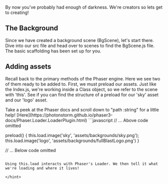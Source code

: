 By now you've probably had enough of darkness. We're creators so lets get to creating!

## The Background

Since we have created a background scene (BgScene), let's start there. Dive into our src file and head over to scenes to find the BgScene.js file. The basic scaffolding has been set up for you.

## Adding assets

Recall back to the primary methods of the Phaser engine. Here we see two of them ready to be added to. First, we must preload our assets. Just like the Index.js, we're working inside a Class object, so we refer to the scene with 'this'. See if you can find the structure of a preload for our 'sky' asset and our 'logo' asset.

<hint title="Check out the docs">
Take a peek at the Phaser docs and scroll down to "path :string" for a little help!
[Here](https://photonstorm.github.io/phaser3-docs/Phaser.Loader.LoaderPlugin.html)
</hint>

<hint title="preload solution">
```javascript
// ... Above code omitted

preload() {
    this.load.image('sky', 'assets/backgrounds/sky.png');
    this.load.image('logo', 'assets/backgrounds/fullBlastLogo.png')
  }

// ... Below code omitted
```

Using this.load interacts with Phaser's Loader. We then tell it what we're loading and where it lives!

</hint>
